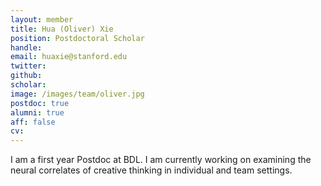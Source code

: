 ```yaml
---
layout: member
title: Hua (Oliver) Xie
position: Postdoctoral Scholar
handle: 
email: huaxie@stanford.edu
twitter: 
github: 
scholar: 
image: /images/team/oliver.jpg
postdoc: true
alumni: true
aff: false
cv: 
---
```


I am a first year Postdoc at BDL. I am currently working on examining the neural correlates of creative thinking in individual and team settings. 